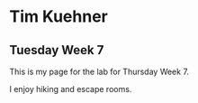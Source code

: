 # Tim Kuehner
## Tuesday Week 7

This is my page for the lab for Thursday Week 7. 

I enjoy hiking and escape rooms.  
